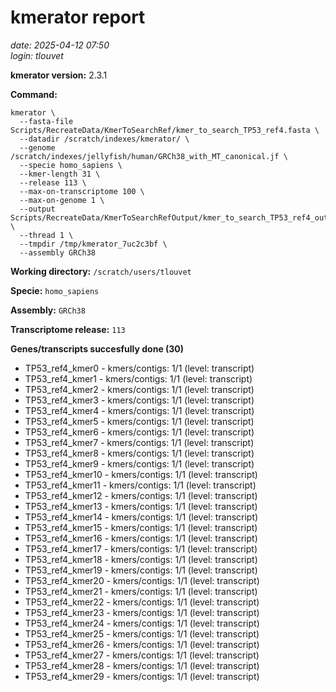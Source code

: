 # kmerator report
*date: 2025-04-12 07:50*  
*login: tlouvet*

**kmerator version:** 2.3.1

**Command:**

```
kmerator \
  --fasta-file Scripts/RecreateData/KmerToSearchRef/kmer_to_search_TP53_ref4.fasta \
  --datadir /scratch/indexes/kmerator/ \
  --genome /scratch/indexes/jellyfish/human/GRCh38_with_MT_canonical.jf \
  --specie homo_sapiens \
  --kmer-length 31 \
  --release 113 \
  --max-on-transcriptome 100 \
  --max-on-genome 1 \
  --output Scripts/RecreateData/KmerToSearchRefOutput/kmer_to_search_TP53_ref4_output \
  --thread 1 \
  --tmpdir /tmp/kmerator_7uc2c3bf \
  --assembly GRCh38
```

**Working directory:** `/scratch/users/tlouvet`

**Specie:** `homo_sapiens`

**Assembly:** `GRCh38`

**Transcriptome release:** `113`

**Genes/transcripts succesfully done (30)**

- TP53_ref4_kmer0 - kmers/contigs: 1/1 (level: transcript)
- TP53_ref4_kmer1 - kmers/contigs: 1/1 (level: transcript)
- TP53_ref4_kmer2 - kmers/contigs: 1/1 (level: transcript)
- TP53_ref4_kmer3 - kmers/contigs: 1/1 (level: transcript)
- TP53_ref4_kmer4 - kmers/contigs: 1/1 (level: transcript)
- TP53_ref4_kmer5 - kmers/contigs: 1/1 (level: transcript)
- TP53_ref4_kmer6 - kmers/contigs: 1/1 (level: transcript)
- TP53_ref4_kmer7 - kmers/contigs: 1/1 (level: transcript)
- TP53_ref4_kmer8 - kmers/contigs: 1/1 (level: transcript)
- TP53_ref4_kmer9 - kmers/contigs: 1/1 (level: transcript)
- TP53_ref4_kmer10 - kmers/contigs: 1/1 (level: transcript)
- TP53_ref4_kmer11 - kmers/contigs: 1/1 (level: transcript)
- TP53_ref4_kmer12 - kmers/contigs: 1/1 (level: transcript)
- TP53_ref4_kmer13 - kmers/contigs: 1/1 (level: transcript)
- TP53_ref4_kmer14 - kmers/contigs: 1/1 (level: transcript)
- TP53_ref4_kmer15 - kmers/contigs: 1/1 (level: transcript)
- TP53_ref4_kmer16 - kmers/contigs: 1/1 (level: transcript)
- TP53_ref4_kmer17 - kmers/contigs: 1/1 (level: transcript)
- TP53_ref4_kmer18 - kmers/contigs: 1/1 (level: transcript)
- TP53_ref4_kmer19 - kmers/contigs: 1/1 (level: transcript)
- TP53_ref4_kmer20 - kmers/contigs: 1/1 (level: transcript)
- TP53_ref4_kmer21 - kmers/contigs: 1/1 (level: transcript)
- TP53_ref4_kmer22 - kmers/contigs: 1/1 (level: transcript)
- TP53_ref4_kmer23 - kmers/contigs: 1/1 (level: transcript)
- TP53_ref4_kmer24 - kmers/contigs: 1/1 (level: transcript)
- TP53_ref4_kmer25 - kmers/contigs: 1/1 (level: transcript)
- TP53_ref4_kmer26 - kmers/contigs: 1/1 (level: transcript)
- TP53_ref4_kmer27 - kmers/contigs: 1/1 (level: transcript)
- TP53_ref4_kmer28 - kmers/contigs: 1/1 (level: transcript)
- TP53_ref4_kmer29 - kmers/contigs: 1/1 (level: transcript)

